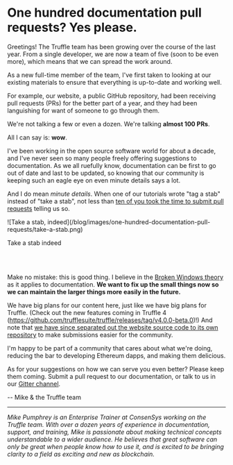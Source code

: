 # One hundred documentation pull requests? Yes please.

Greetings! The Truffle team has been growing over the course of the last year. From a single developer, we are now a team of five (soon to be even more), which means that we can spread the work around.

As a new full-time member of the team, I've first taken to looking at our existing materials to ensure that everything is up-to-date and working well.

For example, our website, a public GitHub repository, had been receiving pull requests (PRs) for the better part of a year, and they had been languishing for want of someone to go through them.

We're not talking a few or even a dozen. We're talking **almost 100 PRs**.

All I can say is: **wow**.

I've been working in the open source software world for about a decade, and I've never seen so many people freely offering suggestions to documentation. As we all ruefully know, documentation can be first to go out of date and last to be updated, so knowing that our community is keeping such an eagle eye on even minute details says a lot.

And I do mean *minute details*. When one of our tutorials wrote "tag a stab" instead of "take a stab", not less than [ten of you took the time to submit pull requests](https://github.com/trufflesuite/trufflesuite.github.io/pulls?utf8=%E2%9C%93&q=is%3Apr%20is%3Aclosed%20tag%20take) telling us so.

</div><div class="text-center container">
  ![Take a stab, indeed](/blog/images/one-hundred-documentation-pull-requests/take-a-stab.png)
  <p class="caption">Take a stab indeed</p></br></br>
</div><div class="container container-narrow">

Make no mistake: this is good thing. I believe in the [Broken Windows theory](https://en.wikipedia.org/wiki/Broken_windows_theory) as it applies to documentation. **We want to fix up the small things now so we can maintain the larger things more easily in the future.**

We have big plans for our content here, just like we have big plans for Truffle. (Check out the new features coming in Truffle 4 (<https://github.com/trufflesuite/truffle/releases/tag/v4.0.0-beta.0>)!) And note that [we have since separated out the website source code to its own repository](https://github.com/trufflesuite/trufflesuite.com) to make submissions easier for the community.

I'm happy to be part of a community that cares about what we're doing, reducing the bar to developing Ethereum dapps, and making them delicious.

As for your suggestions on how we can serve you even better? Please keep them coming. Submit a pull request to our documentation, or talk to us in our [Gitter channel](http://gitter.im/Consensys/truffle).

-- Mike & the Truffle team

-----

*Mike Pumphrey is an Enterprise Trainer at ConsenSys working on the Truffle team. With over a dozen years of experience in documentation, support, and training, Mike is passionate about making technical concepts understandable to a wider audience. He believes that great software can only be great when people know how to use it, and is excited to be bringing clarity to a field as exciting and new as blockchain.*